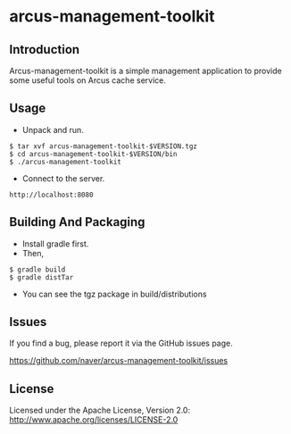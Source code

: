 arcus-management-toolkit
========================

## Introduction

Arcus-management-toolkit is a simple management application to provide some useful tools on Arcus cache service.

## Usage

- Unpack and run.
```
$ tar xvf arcus-management-toolkit-$VERSION.tgz
$ cd arcus-management-toolkit-$VERSION/bin
$ ./arcus-management-toolkit
```
- Connect to the server.
```
http://localhost:8080
```

## Building And Packaging

- Install gradle first.
- Then,
```
$ gradle build
$ gradle distTar
```
- You can see the tgz package in build/distributions

## Issues

If you find a bug, please report it via the GitHub issues page.

https://github.com/naver/arcus-management-toolkit/issues

## License

Licensed under the Apache License, Version 2.0: http://www.apache.org/licenses/LICENSE-2.0

